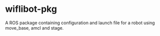 # wiflibot-pkg
A ROS package containing configuration and launch file for a robot using move_base, amcl and stage.
